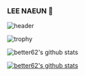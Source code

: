 ### LEE NAEUN :herb:
![header](https://capsule-render.vercel.app/api?type=waving&color=gradient&height=250&customColorList=1&section=header&text=Welcome%20&fontSize=50&animation=twinkling&desc=better%20github&descSize=30)


![trophy](https://github-profile-trophy.vercel.app/?username=better62)

![better62's github stats](https://github-readme-stats.vercel.app/api?username=better62&show_icons=true)

[![better62's github stats](https://github-readme-stats.vercel.app/api/top-langs/?username=better62&show_icons=true&hide_border=true&title_color=004386&icon_color=004386&layout=compact)](https://github.com/better62)
